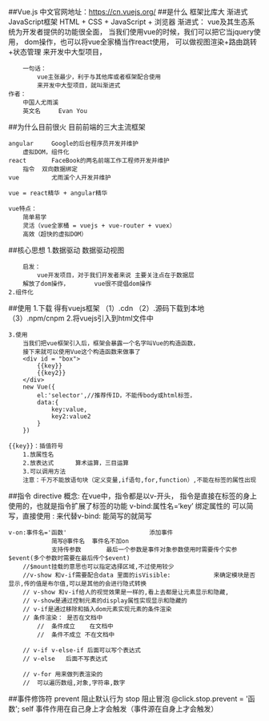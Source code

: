 ##Vue.js
	中文官网地址：https://cn.vuejs.org/
##是什么
	框架比库大
	渐进式JavaScript框架
	HTML + CSS + JavaScript + 浏览器
	渐进式：
		vue及其生态系统为开发者提供的功能很全面，
		当我们使用vue的时候，我们可以把它当jquery使用，
		dom操作，也可以将vue全家桶当作react使用，
		可以做视图渲染+路由跳转+状态管理    来开发中大型项目，
		
		一句话：
			vue主张最少，利于与其他库或者框架配合使用
			来开发中大型项目，就叫渐进式
	作者：
		中国人尤雨溪
		英文名		Evan You
##为什么目前很火
	目前前端的三大主流框架
	
	angular		Google的后台程序员开发并维护
		虚拟DOM，组件化
	react		FaceBook的两名前端工作工程师开发并维护
		指令	双向数据绑定
	vue			尤雨溪个人开发并维护
	
	vue = react精华 + angular精华
	
	vue特点：
		简单易学
		灵活（vue全家桶 = vuejs + vue-router + vuex）
		高效（超快的虚拟DOM）
##核心思想
	1.数据驱动
		数据驱动视图
		
		启发：
			vue开发项目，对于我们开发者来说 主要关注点在于数据层
		解放了dom操作，		vue很不提倡dom操作
	2.组件化

##使用
	1.下载	得有vuejs框架
		（1）.cdn
		（2）.源码下载到本地
		（3）.npm/cnpm
	2.将vuejs引入到html文件中
	
	3.使用
		当我们把vue框架引入后，框架会暴露一个名字叫Vue的构造函数，
		接下来就可以使用Vue这个构造函数来做事了
		<div id = "box">
			{{key}}
			{{key2}}
		</div>
		new Vue({
			el:'selector',//推荐传ID，不能传body或html标签，
			data:{
				key:value,
				key2:value2
			}
		})
		
	{{key}}：插值符号
		1.放属性名
		2.放表达式		算术运算，三目运算
		3.可以调用方法
		注意：千万不能放语句块（定义变量,if语句,for,function）,不能在标签的属性出现
		
##指令	directive
	概念:	在vue中，指令都是以v-开头，
				指令是直接在标签的身上使用的，也就是指令扩展了标签的功能
	v-bind:属性名=‘key’						绑定属性的
				可以简写，直接使用   :  来代替v-bind:		能简写的就简写
				
	v-on:事件名='函数'						添加事件
				简写@事件名	事件名不加on
				支持传参数		最后一个参数是事件对象参数使用时需要传个实参$event(多个参数时需要在最后传个$event)
		//$mount挂载的意思也可以指定选择区域,不过使用较少
		//v-show 和v-if需要配合data 里面的isVisible:			来确定模块是否显示,传的值是布尔值,可以是其他的会进行隐式转换
		// v-show 和v-if给人的视觉效果是一样的,看上去都是让元素显示和隐藏,
		// v-show是通过控制元素的display属性实现显示和隐藏的
		// v-if是通过移除和插入dom元素实现元素的条件渲染
		// 条件渲染： 是否在文档中
			//	条件成立	在文档中
			//	条件不成立 不在文档中
			
		// v-if v-else-if 后面可以写个表达式
		// v-else	后面不写表达式
		
		// v-for 用来做列表渲染的
		//	可以遍历数组,对象,字符串,数字
##事件修饰符
	prevent		阻止默认行为
	stop			阻止冒泡
	@click.stop.prevent = '函数';
	self			事件作用在自己身上才会触发（事件源在自身上才会触发）